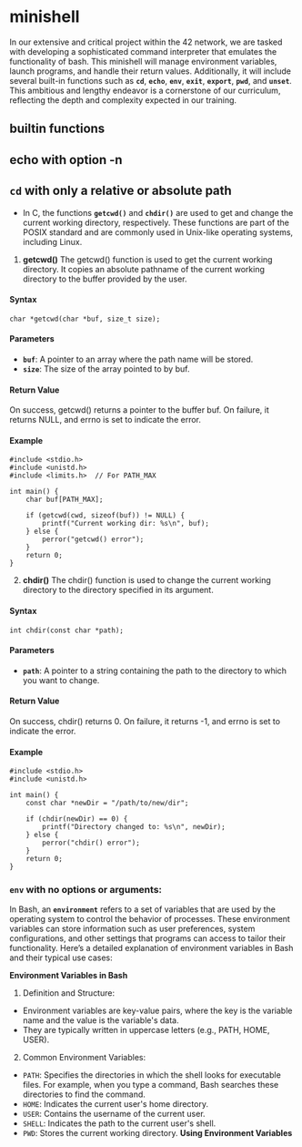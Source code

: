 # minishell

In our extensive and critical project within the 42 network, we are tasked with developing a sophisticated command interpreter that emulates the functionality of bash. This minishell will manage environment variables, launch programs, and handle their return values. Additionally, it will include several built-in functions such as **`cd`**, **`echo`**, **`env`**, **`exit`**, **`export`**, **`pwd`**, and **`unset`**. This ambitious and lengthy endeavor is a cornerstone of our curriculum, reflecting the depth and complexity expected in our training.

## builtin functions 


## echo with option -n
## `cd` with only a relative or absolute path

* In C, the functions **`getcwd()`** and **`chdir()`** are used to get and change the current working directory, respectively. These functions are part of the POSIX standard and are commonly used in Unix-like operating systems, including Linux.

1. **getcwd()**
The getcwd() function is used to get the current working directory. It copies an absolute pathname of the current working directory to the buffer provided by the user.

####  **Syntax**
```
char *getcwd(char *buf, size_t size);
```
####  **Parameters**
  
+ **`buf`**: A pointer to an array where the path name will be stored.
+ **`size`**: The size of the array pointed to by buf.
####  **Return Value**
On success, getcwd() returns a pointer to the buffer buf.
On failure, it returns NULL, and errno is set to indicate the error.


#### Example

```Copier le code
#include <stdio.h>
#include <unistd.h>
#include <limits.h>  // For PATH_MAX

int main() {
    char buf[PATH_MAX];

    if (getcwd(cwd, sizeof(buf)) != NULL) {
        printf("Current working dir: %s\n", buf);
    } else {
        perror("getcwd() error");
    }
    return 0;
}
```
2. **chdir()**
The chdir() function is used to change the current working directory to the directory specified in its argument.

####  **Syntax**
```
int chdir(const char *path);
```
####  **Parameters**
+ **`path`**: A pointer to a string containing the path to the directory to which you want to change.
####  **Return Value**
On success, chdir() returns 0.
On failure, it returns -1, and errno is set to indicate the error.

#### Example
```
#include <stdio.h>
#include <unistd.h>

int main() {
    const char *newDir = "/path/to/new/dir";

    if (chdir(newDir) == 0) {
        printf("Directory changed to: %s\n", newDir);
    } else {
        perror("chdir() error");
    }
    return 0;
}
```

### `env` with no options or arguments:


In Bash, an **`environment`** refers to a set of variables that are used by the operating system to control the behavior of processes. These environment variables can store information such as user preferences, system configurations, and other settings that programs can access to tailor their functionality. Here’s a detailed explanation of environment variables in Bash and their typical use cases:


**Environment Variables in Bash**
1. Definition and Structure:

* Environment variables are key-value pairs, where the key is the variable name and the value is the variable's data.
* They are typically written in uppercase letters (e.g., PATH, HOME, USER).
2. Common Environment Variables:

* `PATH`: Specifies the directories in which the shell looks for executable files. For example, when you type a command, Bash searches these directories to find the command.
* `HOME`: Indicates the current user's home directory.
* `USER`: Contains the username of the current user.
* `SHELL`: Indicates the path to the current user's shell.
* `PWD`: Stores the current working directory.
**Using Environment Variables**
